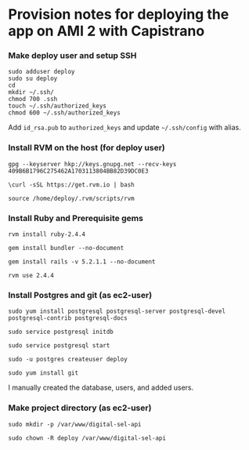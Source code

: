 # Provision notes for deploying the app on AMI 2 with Capistrano

### Make deploy user and setup SSH

    sudo adduser deploy
    sudo su deploy
    cd
    mkdir ~/.ssh/
    chmod 700 .ssh
    touch ~/.ssh/authorized_keys
    chmod 600 ~/.ssh/authorized_keys

Add `id_rsa.pub` to `authorized_keys` and update `~/.ssh/config` with alias.


### Install RVM on the host (for deploy user)

    gpg --keyserver hkp://keys.gnupg.net --recv-keys 409B6B1796C275462A1703113804BB82D39DC0E3

    \curl -sSL https://get.rvm.io | bash

    source /home/deploy/.rvm/scripts/rvm

### Install Ruby and Prerequisite gems

    rvm install ruby-2.4.4

    gem install bundler --no-document

    gem install rails -v 5.2.1.1 --no-document

    rvm use 2.4.4

### Install Postgres and git (as ec2-user)

    sudo yum install postgresql postgresql-server postgresql-devel postgresql-contrib postgresql-docs

    sudo service postgresql initdb

    sudo service postgresql start

    sudo -u postgres createuser deploy

    sudo yum install git

I manually created the database, users, and added users.


### Make project directory (as ec2-user)

    sudo mkdir -p /var/www/digital-sel-api

    sudo chown -R deploy /var/www/digital-sel-api



